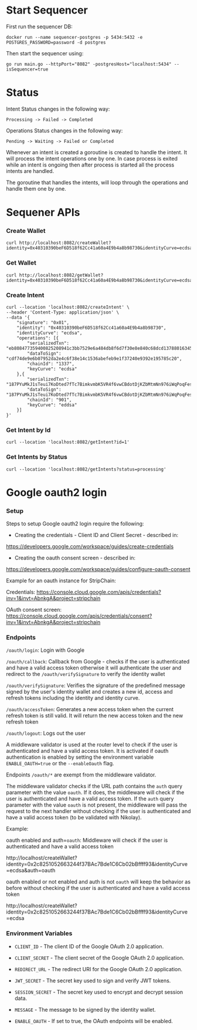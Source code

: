 # Start Sequencer

First run the sequencer DB:

```
docker run --name sequencer-postgres -p 5434:5432 -e POSTGRES_PASSWORD=password -d postgres
```

Then start the sequencer using:

```
go run main.go --httpPort="8082" -postgresHost="localhost:5434" --isSequencer=true
```

# Status

Intent Status changes in the following way:

```
Processing -> Failed -> Completed
```

Operations Status changes in the following way:

```
Pending -> Waiting -> Failed or Completed
```

Whenever an intent is created a goroutine is created to handle the intent. It will process the intent operations one by one. In case process is exited while an intent is ongoing then after process is started all the process intents are handled. 

The goroutine that handles the intents, will loop through the operations and handle them one by one.

# Sequener APIs

### Create Wallet

```
curl http://localhost:8082/createWallet?identity=0x40310390beF6D518f62Cc41a60a4E9b4a8b98730&identityCurve=ecdsa
```

### Get Wallet

```
curl http://localhost:8082/getWallet?identity=0x40310390beF6D518f62Cc41a60a4E9b4a8b98730&identityCurve=ecdsa
```

### Create Intent

```
curl --location 'localhost:8082/createIntent' \
--header 'Content-Type: application/json' \
--data '{
    "signature": "0x01",
    "identity": "0x40310390beF6D518f62Cc41a60a4E9b4a8b98730",
    "identityCurve": "ecdsa",
    "operations": [{
        "serializedTxn": "eb808477359400825208941c3bb7529e6a484db8f6d7f30e8e840c68dcd13788016345785d8a000080808080",
        "dataToSign": "cdf74de9e6b07952da2e4c6f38e14c1536abefeb9e1f37240e9392e195785c20",
        "chainId": "1337",
        "keyCurve": "ecdsa"
    },{
        "serializedTxn": "187PYuMkJ1sTeui7KoDted7fTc7BimkvmbK5VR4f6vwCBdotDjKZbMtmNn976iWqPoqFesmMEKDdj3SqmgWvQQhD4wsuov477Wd6r2yjinZ3BiBKupWYTvi2U9iqq6eRTUnKKdJV7rkywHeHimYR1jtAqzjsrjM9gt6aWppRjjULx94PCYqZbkEcbp3xeyHT7aBmPMAU2xRg3",
        "dataToSign": "187PYuMkJ1sTeui7KoDted7fTc7BimkvmbK5VR4f6vwCBdotDjKZbMtmNn976iWqPoqFesmMEKDdj3SqmgWvQQhD4wsuov477Wd6r2yjinZ3BiBKupWYTvi2U9iqq6eRTUnKKdJV7rkywHeHimYR1jtAqzjsrjM9gt6aWppRjjULx94PCYqZbkEcbp3xeyHT7aBmPMAU2xRg3",
        "chainId": "901",
        "keyCurve": "eddsa"
    }]
}'
```

### Get Intent by Id

```
curl --location 'localhost:8082/getIntent?id=1'
```

### Get Intents by Status

```
curl --location 'localhost:8082/getIntents?status=processing'
```

# Google oauth2 login


### Setup



Steps to setup Google oauth2 login require the following:

* Creating the credentials - Client ID and Client Secret - described in:

 https://developers.google.com/workspace/guides/create-credentials

* Creating the oauth consent screen - described in:

 https://developers.google.com/workspace/guides/configure-oauth-consent

Example for an oauth instance for StripChain:

Credentials: https://console.cloud.google.com/apis/credentials?inv=1&invt=AbnkgA&project=stripchain

OAuth consent screen: https://console.cloud.google.com/apis/credentials/consent?inv=1&invt=AbnkgA&project=stripchain


### Endpoints

`/oauth/login`: Login with Google

`/oauth/callback`: Callback from Google - checks if the user is authenticated and have a valid access token otherwise it will authenticate the user and redirect to the `/oauth/verifySignature` to verify the identity wallet

`/oauth/verifySignature`: Verifies the signature of the predefined message signed by the user's identity wallet and creates a new id, access and refresh tokens including the identity and identity curve.

`/oauth/accessToken`: Generates a new access token when the current refresh token is still valid. It will return the new access token and the new refresh token

`/oauth/logout`: Logs out the user

A middleware validator is used at the router level to check if the user is authenticated and have a valid access token. It is activated if oauth authentication is enabled by setting the environment variable `ENABLE_OAUTH=true` or the `--enableOauth` flag.

Endpoints `/oauth/*` are exempt from the middleware validator.

The middleware validator checks if the URL path contains the `auth` query parameter with the value `oauth`. If it does, the middleware will check if the user is authenticated and have a valid access token. If the `auth` query parameter with the value `oauth` is not present, the middleware will pass the request to the next handler without checking if the user is authenticated and have a valid access token (to be validated with Nikolay).

Example:

oauth enabled and auth=`oauth`: Middleware will check if the user is authenticated and have a valid access token

http://localhost/createWallet?identity=0x2c8251052663244f37BAc7Bde1C6Cb02bBffff93&identityCurve=ecdsa&auth=oauth

oauth enabled or not enabled and auth is not `oauth` will keep the behavior as before without checking if the user is authenticated and have a valid access token

http://localhost/createWallet?identity=0x2c8251052663244f37BAc7Bde1C6Cb02bBffff93&identityCurve=ecdsa 


### Environment Variables

* `CLIENT_ID` - The client ID of the Google OAuth 2.0 application.

* `CLIENT_SECRET` - The client secret of the Google OAuth 2.0 application.

* `REDIRECT_URL` - The redirect URI for the Google OAuth 2.0 application.

* `JWT_SECRET` - The secret key used to sign and verify JWT tokens.

* `SESSION_SECRET` - The secret key used to encrypt and decrypt session data.

* `MESSAGE` - The message to be signed by the identity wallet.

* `ENABLE_OAUTH` - If set to true, the OAuth endpoints will be enabled.

